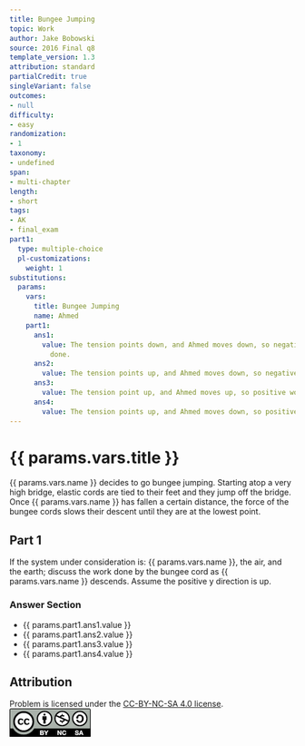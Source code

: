 ```yaml
---
title: Bungee Jumping
topic: Work
author: Jake Bobowski
source: 2016 Final q8
template_version: 1.3
attribution: standard
partialCredit: true
singleVariant: false
outcomes:
- null
difficulty:
- easy
randomization:
- 1
taxonomy:
- undefined
span:
- multi-chapter
length:
- short
tags:
- AK
- final_exam
part1:
  type: multiple-choice
  pl-customizations:
    weight: 1
substitutions:
  params:
    vars:
      title: Bungee Jumping
      name: Ahmed
    part1:
      ans1:
        value: The tension points down, and Ahmed moves down, so negative work is
          done.
      ans2:
        value: The tension points up, and Ahmed moves down, so negative work is done.
      ans3:
        value: The tension point up, and Ahmed moves up, so positive work is done.
      ans4:
        value: The tension points up, and Ahmed moves down, so positive work is done.
---
```

# {{ params.vars.title }}
{{ params.vars.name }} decides to go bungee jumping. Starting atop a very high bridge, elastic cords are tied to their feet and they jump off the bridge. Once {{ params.vars.name }} has fallen a certain distance, the force of the bungee cords slows their descent until they are at the lowest point.

## Part 1

If the system under consideration is: {{ params.vars.name }}, the air, and the earth; discuss the work done by the bungee cord as {{ params.vars.name }} descends. Assume the positive y direction is up.

### Answer Section

- {{ params.part1.ans1.value }}
- {{ params.part1.ans2.value }}
- {{ params.part1.ans3.value }}
- {{ params.part1.ans4.value }}

## Attribution

Problem is licensed under the [CC-BY-NC-SA 4.0 license](https://creativecommons.org/licenses/by-nc-sa/4.0/).<br> ![The Creative Commons 4.0 license requiring attribution-BY, non-commercial-NC, and share-alike-SA license.](https://raw.githubusercontent.com/firasm/bits/master/by-nc-sa.png)